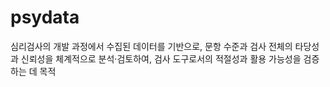 # psydata
심리검사의 개발 과정에서 수집된 데이터를 기반으로, 문항 수준과 검사 전체의 타당성과 신뢰성을 체계적으로 분석·검토하여, 검사 도구로서의 적절성과 활용 가능성을 검증하는 데 목적

